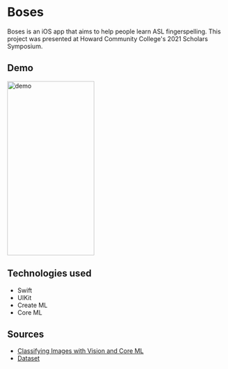 # Boses
Boses is an iOS app that aims to help people learn ASL fingerspelling. This project was presented at Howard Community College's 2021 Scholars Symposium.

## Demo
<img src="./boses_demo.gif" alt="demo" height="400" width="200"/>

## Technologies used
- Swift
- UIKit
- Create ML
- Core ML

## Sources
- [Classifying Images with Vision and Core ML](https://developer.apple.com/documentation/vision/classifying_images_with_vision_and_core_ml)
- [Dataset](https://public.roboflow.com/object-detection/american-sign-language-letters)
